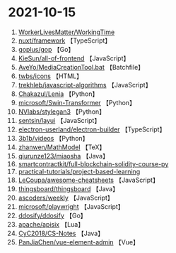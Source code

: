 # 2021-10-15

1. [WorkerLivesMatter/WorkingTime](https://github.com/WorkerLivesMatter/WorkingTime) 
2. [nuxt/framework](https://github.com/nuxt/framework) 【TypeScript】
3. [goplus/gop](https://github.com/goplus/gop) 【Go】
4. [KieSun/all-of-frontend](https://github.com/KieSun/all-of-frontend) 【JavaScript】
5. [AveYo/MediaCreationTool.bat](https://github.com/AveYo/MediaCreationTool.bat) 【Batchfile】
6. [twbs/icons](https://github.com/twbs/icons) 【HTML】
7. [trekhleb/javascript-algorithms](https://github.com/trekhleb/javascript-algorithms) 【JavaScript】
8. [Chakazul/Lenia](https://github.com/Chakazul/Lenia) 【Python】
9. [microsoft/Swin-Transformer](https://github.com/microsoft/Swin-Transformer) 【Python】
10. [NVlabs/stylegan3](https://github.com/NVlabs/stylegan3) 【Python】
11. [sentsin/layui](https://github.com/sentsin/layui) 【JavaScript】
12. [electron-userland/electron-builder](https://github.com/electron-userland/electron-builder) 【TypeScript】
13. [3b1b/videos](https://github.com/3b1b/videos) 【Python】
14. [zhanwen/MathModel](https://github.com/zhanwen/MathModel) 【TeX】
15. [qiurunze123/miaosha](https://github.com/qiurunze123/miaosha) 【Java】
16. [smartcontractkit/full-blockchain-solidity-course-py](https://github.com/smartcontractkit/full-blockchain-solidity-course-py) 
17. [practical-tutorials/project-based-learning](https://github.com/practical-tutorials/project-based-learning) 
18. [LeCoupa/awesome-cheatsheets](https://github.com/LeCoupa/awesome-cheatsheets) 【JavaScript】
19. [thingsboard/thingsboard](https://github.com/thingsboard/thingsboard) 【Java】
20. [ascoders/weekly](https://github.com/ascoders/weekly) 【JavaScript】
21. [microsoft/playwright](https://github.com/microsoft/playwright) 【JavaScript】
22. [ddosify/ddosify](https://github.com/ddosify/ddosify) 【Go】
23. [apache/apisix](https://github.com/apache/apisix) 【Lua】
24. [CyC2018/CS-Notes](https://github.com/CyC2018/CS-Notes) 【Java】
25. [PanJiaChen/vue-element-admin](https://github.com/PanJiaChen/vue-element-admin) 【Vue】
